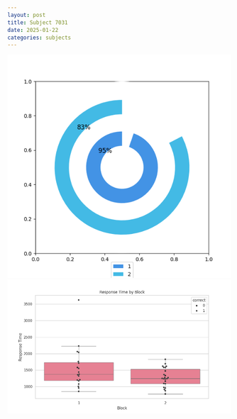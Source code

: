 ```yaml
---
layout: post
title: Subject 7031
date: 2025-01-22
categories: subjects
---
```


![](data/7031/run-35/7031__acc_test.png)
![](data/7031/run-35/7031_rt.png)
